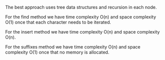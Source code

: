 The best approach uses tree data structures and recursion in each node. 

For the find method we have time complexity O(n) and space complexity O(1) once that each character needs to be iterated.

For the insert method we have time complexity O(n) and space complexity O(n).

For the suffixes method we have time complexity O(n) and space complexity O(1) once that no memory is allocated.















